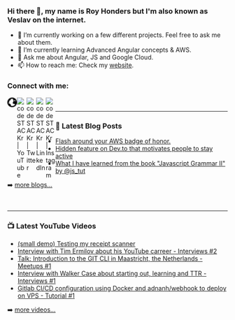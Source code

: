 ### Hi there 👋, my name is Roy Honders but I'm also known as Veslav on the internet. 

- 🔭 I’m currently working on a few different projects. Feel free to ask me about them.
- 🌱 I’m currently learning Advanced Angular concepts & AWS.
- 💬 Ask me about Angular, JS and Google Cloud.
- 📫 How to reach me: Check my [website][website].

[website]: https://royhonders.com
[twitter]: https://twitter.com/Roy_Honders
[youtube]: https://youtube.com/channel/UCH4XJf2BZ_52fbf8fOBMF3w
[instagram]: https://instagram.com/royhonders
[linkedin]: https://linkedin.com/in/royhonders

### Connect with me:

[<img align="left" alt="royhonders.com" width="22px" src="https://raw.githubusercontent.com/iconic/open-iconic/master/svg/globe.svg" />][website]
[<img align="left" alt="codeSTACKr | YouTube" width="22px" src="https://cdn.jsdelivr.net/npm/simple-icons@v3/icons/youtube.svg" />][youtube]
[<img align="left" alt="codeSTACKr | Twitter" width="22px" src="https://cdn.jsdelivr.net/npm/simple-icons@v3/icons/twitter.svg" />][twitter]
[<img align="left" alt="codeSTACKr | LinkedIn" width="22px" src="https://cdn.jsdelivr.net/npm/simple-icons@v3/icons/linkedin.svg" />][linkedin]
[<img align="left" alt="codeSTACKr | Instagram" width="22px" src="https://cdn.jsdelivr.net/npm/simple-icons@v3/icons/instagram.svg" />][instagram]  

<br />

---

### 📕 Latest Blog Posts

<!-- BLOG-POST-LIST:START -->
- [Flash around your AWS badge of honor.](https://dev.to/veslav3/flash-around-your-aws-badge-of-honor-1cdn)
- [Hidden feature on Dev.to that motivates people to stay active](https://dev.to/veslav3/hidden-feature-on-dev-to-that-motivates-people-to-stay-active-8lp)
- [What I have learned from the book "Javascript Grammar II" by @js_tut](https://dev.to/veslav3/what-i-have-learned-from-this-book-43k3)
<!-- BLOG-POST-LIST:END -->

➡️ [more blogs...](https://medium.com/@royhonders)

<br />

---

### 📺 Latest YouTube Videos

<!-- YOUTUBE:START -->
- [(small demo) Testing my receipt scanner](https://www.youtube.com/watch?v=SnzzjMLYWHA)
- [Interview with Tim Ermilov about his YouTube carreer - Interviews #2](https://www.youtube.com/watch?v=3UX6U5Nam0g)
- [Talk: Introduction to the GIT CLI in Maastricht, the Netherlands - Meetups #1](https://www.youtube.com/watch?v=gvrAhyHbOKw)
- [Interview with Walker Case about starting out, learning and TTR - Interviews #1](https://www.youtube.com/watch?v=V7PPIl1nhf0)
- [Gitlab CI/CD configuration using Docker and adnanh/webhook to deploy on VPS - Tutorial #1](https://www.youtube.com/watch?v=Qhn-lXjyrZA)
<!-- YOUTUBE:END -->

➡️ [more videos...](https://www.youtube.com/channel/UCH4XJf2BZ_52fbf8fOBMF3w)
